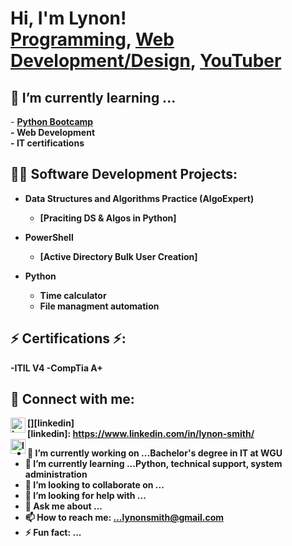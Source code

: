<h1>Hi, I'm Lynon! <br/><a href="">Programming</a>, <a href="">Web Development/Design</a>, <a href="">YouTuber</a></h1>

<h2> 🌱 I’m currently learning ... </h2>
- <b><a href="https://wgu.udemy.com/course/100-days-of-code/learn/lecture/19279090#overview">Python Bootcamp</a><br>
- <b>Web Development</br>
- <b> IT certifications
  
<h2>👨‍💻 Software Development Projects:</h2>

- <b>Data Structures and Algorithms Practice (AlgoExpert)</b>
  - [Praciting DS & Algos in Python]
  
- <b>PowerShell</b>
  - [Active Directory Bulk User Creation]
  
- <b>Python</b>
  - Time calculator 
  - File managment automation
  
<h2> ⚡ Certifications ⚡: </h2>
-ITIL V4
-CompTia A+
  

<h2> 🤳 Connect with me:</h2>

[<img align="left" alt="Lynonsmith | LinkedIn" width="24px" src="https://cdn.jsdelivr.net/npm/simple-icons@v3/icons/linkedin.svg" />][linkedin]
  <br>
[linkedin]: https://www.linkedin.com/in/lynon-smith/
  </br>
[<img align="left" alt="lynonsmith | Website" width="24px" src="https://s3.amazonaws.com/lynonsmith.com/images/backgrounds/ProfilePic.jpg" />][Website]

[Website]: http://lynonsmith.com

  



- 🔭 I’m currently working on ...Bachelor's degree in IT at WGU
- 🌱 I’m currently learning ...Python, technical support, system administration
- 👯 I’m looking to collaborate on ...
- 🤔 I’m looking for help with ...
- 💬 Ask me about ...
- 📫 How to reach me: ...lynonsmith@gmail.com
- ⚡ Fun fact: ...
</br>
